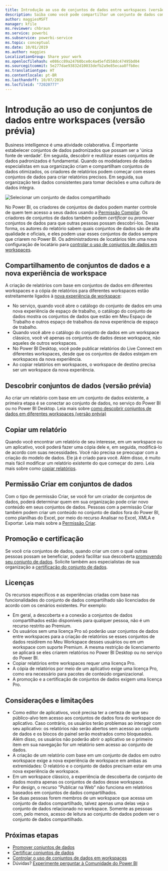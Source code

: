 ```yaml
---
title: Introdução ao uso de conjuntos de dados entre workspaces (versão prévia)
description: Saiba como você pode compartilhar um conjunto de dados com usuários em toda a organização. Em seguida, eles podem criar relatórios com base no conjunto de dados em seus próprios workspaces.
author: maggiesMSFT
manager: kfile
ms.reviewer: chbraun
ms.service: powerbi
ms.subservice: powerbi-service
ms.topic: conceptual
ms.date: 10/01/2019
ms.author: maggies
LocalizationGroup: Share your work
ms.openlocfilehash: e086cc89a24760bce0c4a45efd558dc47495bd04
ms.sourcegitcommit: 5e277dae93832d10033defb2a9e85ecaa8ffb8ec
ms.translationtype: HT
ms.contentlocale: pt-BR
ms.lasthandoff: 10/07/2019
ms.locfileid: "72020777"
---
```

# <a name="intro-to-datasets-across-workspaces-preview"></a>Introdução ao uso de conjuntos de dados entre workspaces (versão prévia)

Business intelligence é uma atividade colaborativa. É importante estabelecer conjuntos de dados padronizados que possam ser a 'única fonte de verdade'. Em seguida, descobrir e reutilizar esses conjuntos de dados padronizados é fundamental. Quando os modeladores de dados especialistas em sua organização criam e compartilham conjuntos de dados otimizados, os criadores de relatórios podem começar com esses conjuntos de dados para criar relatórios precisos. Em seguida, sua organização terá dados consistentes para tomar decisões e uma cultura de dados íntegra.

![Selecionar um conjunto de dados compartilhado](media/service-datasets-across-workspaces/power-bi-select-shared-dataset.png)

No Power BI, os criadores de conjuntos de dados podem manter controle de quem tem acesso a seus dados usando a [Permissão Compilar](service-datasets-build-permissions.md). Os criadores de conjuntos de dados também podem *certificar* ou *promover* conjuntos de dados para que outras pessoas possam descobri-los. Dessa forma, os autores do relatório sabem quais conjuntos de dados são de alta qualidade e oficiais, e eles podem usar esses conjuntos de dados sempre que criarem no Power BI. Os administradores de locatários têm uma nova configuração de locatário para [controlar o uso de conjuntos de dados em workspaces](service-datasets-admin-across-workspaces.md).

## <a name="dataset-sharing-and-the-new-workspace-experience"></a>Compartilhamento de conjuntos de dados e a nova experiência de workspace

A criação de relatórios com base em conjuntos de dados em diferentes workspaces e a cópia de relatórios para diferentes workspaces estão estreitamente ligados à [nova experiência de workspace](service-create-the-new-workspaces.md):

- No serviço, quando você abre o catálogo do conjunto de dados em uma nova experiência de espaço de trabalho, o catálogo do conjunto de dados mostra os conjuntos de dados que estão em Meu Espaço de Trabalho e outros espaço de trabalhos da nova experiência de espaço de trabalho. 
- Quando você abre o catálogo do conjunto de dados em um workspace clássico, você vê apenas os conjuntos de dados desse workspace, não aqueles de outros workspaces.
- No Power BI Desktop, você pode publicar relatórios do Live Connect em diferentes workspaces, desde que os conjuntos de dados estejam em workspaces da nova experiência.
- Ao copiar relatórios em workspaces, o workspace de destino precisa ser um workspace da nova experiência.

## <a name="discover-datasets-preview"></a>Descobrir conjuntos de dados (versão prévia)

Ao criar um relatório com base em um conjunto de dados existente, a primeira etapa é se conectar ao conjunto de dados, no serviço do Power BI ou no Power BI Desktop. Leia mais sobre [como descobrir conjuntos de dados em diferentes workspaces (versão prévia)](service-datasets-discover-across-workspaces.md)

## <a name="copy-a-report"></a>Copiar um relatório

Quando você encontrar um relatório de seu interesse, em um workspace ou um aplicativo, você poderá fazer uma cópia dele e, em seguida, modificá-lo de acordo com suas necessidades. Você não precisa se preocupar com a criação do modelo de dados. Ele já é criado para você. Além disso, é muito mais fácil modificar um relatório existente do que começar do zero. Leia mais sobre como [copiar relatórios](service-datasets-copy-reports.md).

## <a name="build-permission-for-datasets"></a>Permissão Criar em conjuntos de dados

Com o tipo de permissão Criar, se você for um criador de conjuntos de dados, poderá determinar quem em sua organização pode criar novo conteúdo em seus conjuntos de dados. Pessoas com a permissão Criar também podem criar um conteúdo no conjunto de dados fora do Power BI, como planilhas do Excel, por meio do recurso Analisar no Excel, XMLA e Exportar. Leia mais sobre a [Permissão Criar](service-datasets-build-permissions.md).

## <a name="promotion-and-certification"></a>Promoção e certificação

Se você cria conjuntos de dados, quando criar um com o qual outras pessoas possam se beneficiar, poderá facilitar sua descoberta [promovendo seu conjunto de dados](service-datasets-promote.md). Solicite também aos especialistas de sua organização a [certificação do conjunto de dados](service-datasets-certify.md).

## <a name="licensing"></a>Licenças

Os recursos específicos e as experiências criadas com base nas funcionalidades do conjunto de dados compartilhado são licenciados de acordo com os cenários existentes. Por exemplo:

- Em geral, a descoberta e a conexão a conjuntos de dados compartilhados estão disponíveis para qualquer pessoa, não é um recurso restrito ao Premium.
- Os usuários sem uma licença Pro só poderão usar conjuntos de dados entre workspaces para a criação de relatórios se esses conjuntos de dados residirem no Meu Workspace desses usuários ou em um workspace com suporte Premium. A mesma restrição de licenciamento se aplicará se eles criarem relatórios no Power BI Desktop ou no serviço do Power BI.
- Copiar relatórios entre workspaces requer uma licença Pro.
- A cópia de relatórios por meio de um aplicativo exige uma licença Pro, como era necessário para pacotes de conteúdo organizacional.
- A promoção e a certificação de conjuntos de dados exigem uma licença Pro.

## <a name="considerations-and-limitations"></a>Considerações e limitações

- Como editor de aplicativos, você precisa ter a certeza de que seu público-alvo tem acesso aos conjuntos de dados fora do workspace do aplicativo. Caso contrário, os usuários terão problemas ao interagir com seu aplicativo: os relatórios não serão abertos sem acesso ao conjunto de dados e os blocos do painel serão mostrados como bloqueados. Além disso, os usuários não poderão abrir o aplicativo se o primeiro item em sua navegação for um relatório sem acesso ao conjunto de dados.
- A criação de um relatório com base em um conjunto de dados em outro workspace exige a nova experiência de workspace em ambas as extremidades: O relatório e o conjunto de dados precisam estar em uma nova experiência de workspace.
- Em um workspace clássico, a experiência de descoberta de conjunto de dados mostra apenas os conjuntos de dados desse workspace.
- Por design, o recurso "Publicar na Web" não funciona em relatórios baseados em conjuntos de dados compartilhados.
- Se duas pessoas forem membros de um workspace que acessa um conjunto de dados compartilhado, talvez apenas uma delas veja o conjunto de dados relacionado no workspace. Somente as pessoas com, pelo menos, acesso de leitura ao conjunto de dados podem ver o conjunto de dados compartilhado. 

## <a name="next-steps"></a>Próximas etapas

- [Promover conjuntos de dados](service-datasets-promote.md)
- [Certificar conjuntos de dados](service-datasets-certify.md)
- [Controlar o uso de conjuntos de dados em workspaces](service-datasets-admin-across-workspaces.md)
- Dúvidas? [Experimente perguntar à Comunidade do Power BI](http://community.powerbi.com/)
